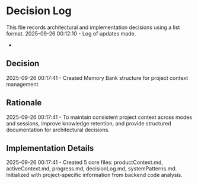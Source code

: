 # Decision Log

This file records architectural and implementation decisions using a list format.
2025-09-26 00:12:10 - Log of updates made.

*

## Decision
2025-09-26 00:17:41 - Created Memory Bank structure for project context management
  
## Rationale
2025-09-26 00:17:41 - To maintain consistent project context across modes and sessions, improve knowledge retention, and provide structured documentation for architectural decisions.

## Implementation Details
2025-09-26 00:17:41 - Created 5 core files: productContext.md, activeContext.md, progress.md, decisionLog.md, systemPatterns.md. Initialized with project-specific information from backend code analysis.